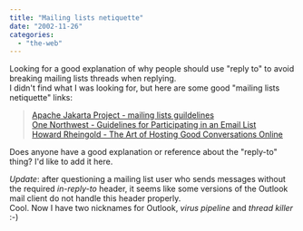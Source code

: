 ```yaml
---
title: "Mailing lists netiquette"
date: "2002-11-26"
categories: 
  - "the-web"
---
```


Looking for a good explanation of why people should use "reply to" to avoid breaking mailing lists threads when replying.  
I didn't find what I was looking for, but here are some good "mailing lists netiquette" links:  

> [Apache Jakarta Project - mailing lists guildelines](http://jakarta.apache.org/site/mail.html)  
> [One Northwest - Guidelines for Participating in an Email List](http://www.onenw.org/bin/page.cfm?pageid=32)  
> [Howard Rheingold - The Art of Hosting Good Conversations Online](http://www.rheingold.com/texts/artonlinehost.html)  

Does anyone have a good explanation or reference about the "reply-to" thing? I'd like to add it here.  

_Update_: after questioning a mailing list user who sends messages without the required _in-reply-to_ header, it seems like some versions of the Outlook mail client do not handle this header properly.  
Cool. Now I have two nicknames for Outlook, _virus pipeline_ and _thread killer_ :-)
